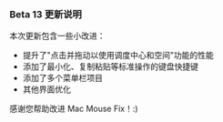 ### Beta 13 更新说明

本次更新包含一些小改进：

- 提升了"点击并拖动以使用调度中心和空间"功能的性能
- 添加了最小化、复制粘贴等标准操作的键盘快捷键
- 添加了多个菜单栏项目
- 其他界面优化

感谢您帮助改进 Mac Mouse Fix！:)